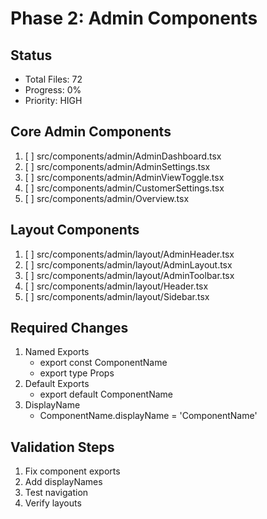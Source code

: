 # Phase 2: Admin Components

## Status
- Total Files: 72
- Progress: 0%
- Priority: HIGH

## Core Admin Components
1. [ ] src/components/admin/AdminDashboard.tsx
2. [ ] src/components/admin/AdminSettings.tsx
3. [ ] src/components/admin/AdminViewToggle.tsx
4. [ ] src/components/admin/CustomerSettings.tsx
5. [ ] src/components/admin/Overview.tsx

## Layout Components
1. [ ] src/components/admin/layout/AdminHeader.tsx
2. [ ] src/components/admin/layout/AdminLayout.tsx
3. [ ] src/components/admin/layout/AdminToolbar.tsx
4. [ ] src/components/admin/layout/Header.tsx
5. [ ] src/components/admin/layout/Sidebar.tsx

## Required Changes
1. Named Exports
   - export const ComponentName
   - export type Props
2. Default Exports
   - export default ComponentName
3. DisplayName
   - ComponentName.displayName = 'ComponentName'

## Validation Steps
1. Fix component exports
2. Add displayNames
3. Test navigation
4. Verify layouts
